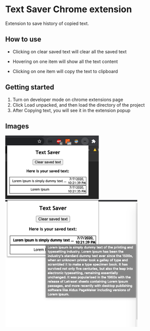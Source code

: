 # Text Saver Chrome extension

Extension to save history of copied text.

## How to use

* Clicking on clear saved text will clear all the saved text

* Hovering on one item will show all the text content

* Clicking on one item will copy the text to clipboard

## Getting started
1. Turn on developer mode on chrome extensions page
2. Click Load unpacked, and then load the directory of the project
3. After Copying text, you will see it in the extension popup


## Images


<img src="images/1.png" alt="img1" height="200">

<img src="images/2.png" alt="img2" height="400">
